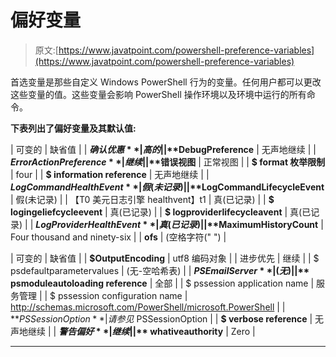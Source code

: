 # 偏好变量

> 原文:[https://www.javatpoint.com/powershell-preference-variables](https://www.javatpoint.com/powershell-preference-variables)

首选变量是那些自定义 Windows PowerShell 行为的变量。任何用户都可以更改这些变量的值。这些变量会影响 PowerShell 操作环境以及环境中运行的所有命令。

**下表列出了偏好变量及其默认值:**

| 可变的 | 缺省值 |
| **$确认优惠** | 高的 |
| **$DebugPreference** | 无声地继续 |
| **$ErrorActionPreference** | 继续 |
| **$错误视图** | 正常视图 |
| **$ format 枚举限制** | four |
| **$ information reference** | 无声地继续 |
| **$LogCommandHealthEvent** | 假(未记录) |
| **$LogCommandLifecycleEvent** | 假(未记录) |
| 【T0 美元日志引擎 healthvent】t1 | 真(已记录) |
| **$ logingeliefcycleevent** | 真(已记录) |
| **$ logproviderlifecycleavent** | 真(已记录) |
| **$LogProviderHealthEvent** | 真(已记录) |
| **$MaximumHistoryCount** | Four thousand and ninety-six |
| **ofs** | (空格字符(" ") |

| 可变的 | 缺省值 |
| **$OutputEncoding** | utf8 编码对象 |
| 进步优先 | 继续 |
| $ psdefaultparametervalues | (无-空哈希表) |
| **$PSEmailServer** | (无) |
| **$ psmoduleautoloading reference** | 全部 |
| $ pssession application name | 服务管理 |
| $ pssession configuration name | http://schemas.microsoft.com/PowerShell/microsoft.PowerShell |
| **$PSSessionOption** | 请参见$ PSSessionOption |
| **$ verbose reference** | 无声地继续 |
| **$警告偏好** | 继续 |
| **$ whativeauthority** | Zero |

* * *
